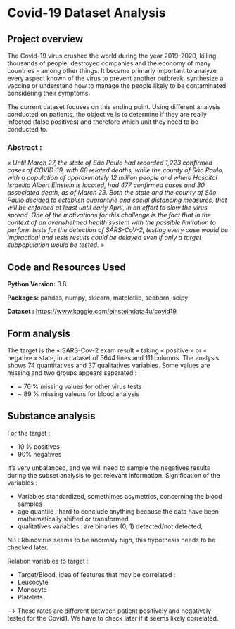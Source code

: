 # Covid-19 Dataset Analysis
## Project overview
The Covid-19 virus crushed the world during the year 2019-2020, killing thousands of people, destroyed companies and the economy of many countries - among other things. It became primarly important to analyze every aspect known of the virus to prevent another outbreak, synthesize a vaccine or understand how to manage the people likely to be contaminated considering their symptoms.

The current dataset focuses on this ending point. Using different analysis conducted on patients, the objective is to determine if they are really infected (false positives) and therefore which unit they need to be conducted to.

### Abstract : 
_« Until March 27, the state of São Paulo had recorded 1,223 confirmed cases of COVID-19, with 68 related deaths, while the county of São Paulo, with a population of approximately 12 million people and where Hospital Israelita Albert Einstein is located, had 477 confirmed cases and 30 associated death, as of March 23. Both the state and the county of São Paulo decided to establish quarantine and social distancing measures, that will be enforced at least until early April, in an effort to slow the virus spread.
One of the motivations for this challenge is the fact that in the context of an overwhelmed health system with the possible limitation to perform tests for the detection of SARS-CoV-2, testing every case would be impractical and tests results could be delayed even if only a target subpopulation would be tested. »_

## Code and Resources Used
**Python Version:** 3.8

**Packages:** pandas, numpy, sklearn, matplotlib, seaborn, scipy

**Dataset :** https://www.kaggle.com/einsteindata4u/covid19

## Form analysis
The target is the « SARS-Cov-2 exam result » taking « positive » or « negative » state, in a dataset of 5644 lines and 111 columns. The analysis shows 74 quantitatives and 37 qualitatives variables.
Some values are missing and two groups appears separated :
* ~ 76 % missing values for other virus tests
*	~ 89 % missing valeurs for blood analysis

## Substance analysis
For the target :
* 10 % positives
*	90% negatives

It’s very unbalanced, and we will need to sample the negatives results during the subset analysis to get relevant information.
Signification of the variables :
*	Variables standardized, somethimes asymetrics, concerning the blood samples
* age quantile : hard to conclude anything because the data have been mathematically shifted or transformed
* qualitatives variables : are binaries (0, 1) detected/not detected, 

NB : Rhinovirus seems to be anormaly high, this hypothesis needs to be checked later.

Relation variables to target 
:
* Target/Blood, idea of features that may be correlated :
* Leucocyte
*	Monocyte
*	Platelets

--> These rates are different between patient positively and negatively tested for the Covid1. We have to check later if it seems likely correlated.
